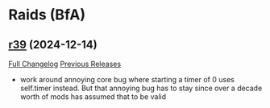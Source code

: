 # <DBM Mod> Raids (BfA)

## [r39](https://github.com/DeadlyBossMods/DBM-BfA/tree/r39) (2024-12-14)
[Full Changelog](https://github.com/DeadlyBossMods/DBM-BfA/compare/r38...r39) [Previous Releases](https://github.com/DeadlyBossMods/DBM-BfA/releases)

- work around annoying core bug where starting a timer of 0 uses self.timer instead. But that annoying bug has to stay since over a decade worth of mods has assumed that to be valid  
